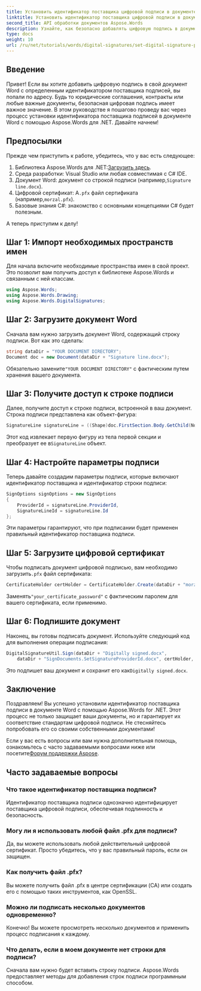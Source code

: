 ```yaml
---
title: Установить идентификатор поставщика цифровой подписи в документе Word
linktitle: Установить идентификатор поставщика цифровой подписи в документе Word
second_title: API обработки документов Aspose.Words
description: Узнайте, как безопасно добавлять цифровую подпись в документы Word с определенным идентификатором поставщика подписи, используя Aspose.Words для .NET.
type: docs
weight: 10
url: /ru/net/tutorials/words/digital-signatures/set-digital-signature-provider-id/
---
```

## Введение

Привет! Если вы хотите добавить цифровую подпись в свой документ Word с определенным идентификатором поставщика подписей, вы попали по адресу. Будь то юридические соглашения, контракты или любые важные документы, безопасная цифровая подпись имеет важное значение. В этом руководстве я пошагово проведу вас через процесс установки идентификатора поставщика подписей в документе Word с помощью Aspose.Words для .NET. Давайте начнем!

## Предпосылки

Прежде чем приступить к работе, убедитесь, что у вас есть следующее:

1.  Библиотека Aspose.Words для .NET:[Загрузить здесь](https://releases.aspose.com/words/net/).
2. Среда разработки: Visual Studio или любая совместимая с C# IDE.
3.  Документ Word: документ со строкой подписи (например,`Signature line.docx`).
4.  Цифровой сертификат: А`.pfx` файл сертификата (например,`morzal.pfx`).
5. Базовые знания C#: знакомство с основными концепциями C# будет полезным.

А теперь приступим к делу!

## Шаг 1: Импорт необходимых пространств имен

Для начала включите необходимые пространства имен в свой проект. Это позволит вам получить доступ к библиотеке Aspose.Words и связанным с ней классам.

```csharp
using Aspose.Words;
using Aspose.Words.Drawing;
using Aspose.Words.DigitalSignatures;
```

## Шаг 2: Загрузите документ Word

Сначала вам нужно загрузить документ Word, содержащий строку подписи. Вот как это сделать:

```csharp
string dataDir = "YOUR DOCUMENT DIRECTORY";
Document doc = new Document(dataDir + "Signature line.docx");
```

 Обязательно замените`"YOUR DOCUMENT DIRECTORY"` с фактическим путем хранения вашего документа.

## Шаг 3: Получите доступ к строке подписи

Далее, получите доступ к строке подписи, встроенной в ваш документ. Строка подписи представлена как объект-фигура:

```csharp
SignatureLine signatureLine = ((Shape)doc.FirstSection.Body.GetChild(NodeType.Shape, 0, true)).SignatureLine;
```

 Этот код извлекает первую фигуру из тела первой секции и преобразует ее в`SignatureLine` объект.

## Шаг 4: Настройте параметры подписи

Теперь давайте создадим параметры подписи, которые включают идентификатор поставщика и идентификатор строки подписи:

```csharp
SignOptions signOptions = new SignOptions
{
    ProviderId = signatureLine.ProviderId,
    SignatureLineId = signatureLine.Id
};
```

Эти параметры гарантируют, что при подписании будет применен правильный идентификатор поставщика подписи.

## Шаг 5: Загрузите цифровой сертификат

 Чтобы подписать документ цифровой подписью, вам необходимо загрузить`.pfx` файл сертификата:

```csharp
CertificateHolder certHolder = CertificateHolder.Create(dataDir + "morzal.pfx", "your_certificate_password");
```

 Заменять`"your_certificate_password"` с фактическим паролем для вашего сертификата, если применимо.

## Шаг 6: Подпишите документ

Наконец, вы готовы подписать документ. Используйте следующий код для выполнения операции подписания:

```csharp
DigitalSignatureUtil.Sign(dataDir + "Digitally signed.docx",
    dataDir + "SignDocuments.SetSignatureProviderId.docx", certHolder, signOptions);
```

 Это подпишет ваш документ и сохранит его как`Digitally signed.docx`.

## Заключение

Поздравляем! Вы успешно установили идентификатор поставщика подписи в документе Word с помощью Aspose.Words for .NET. Этот процесс не только защищает ваши документы, но и гарантирует их соответствие стандартам цифровой подписи. Не стесняйтесь попробовать его со своими собственными документами!

 Если у вас есть вопросы или вам нужна дополнительная помощь, ознакомьтесь с часто задаваемыми вопросами ниже или посетите[Форум поддержки Aspose](https://forum.aspose.com/c/words/8).

## Часто задаваемые вопросы

### Что такое идентификатор поставщика подписи?

Идентификатор поставщика подписи однозначно идентифицирует поставщика цифровой подписи, обеспечивая подлинность и безопасность.

### Могу ли я использовать любой файл .pfx для подписи?

Да, вы можете использовать любой действительный цифровой сертификат. Просто убедитесь, что у вас правильный пароль, если он защищен.

### Как получить файл .pfx?

Вы можете получить файл .pfx в центре сертификации (CA) или создать его с помощью таких инструментов, как OpenSSL.

### Можно ли подписать несколько документов одновременно?

Конечно! Вы можете просмотреть несколько документов и применить процесс подписания к каждому.

### Что делать, если в моем документе нет строки для подписи?

Сначала вам нужно будет вставить строку подписи. Aspose.Words предоставляет методы для добавления строк подписи программным способом.